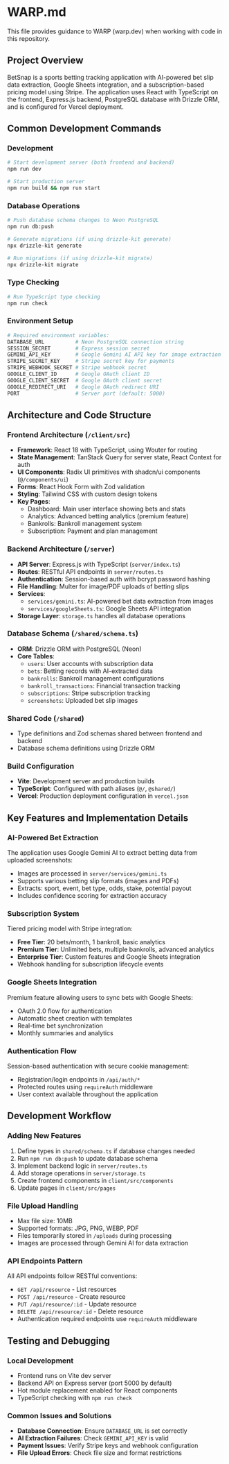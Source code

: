 # WARP.md

This file provides guidance to WARP (warp.dev) when working with code in this repository.

## Project Overview

BetSnap is a sports betting tracking application with AI-powered bet slip data extraction, Google Sheets integration, and a subscription-based pricing model using Stripe. The application uses React with TypeScript on the frontend, Express.js backend, PostgreSQL database with Drizzle ORM, and is configured for Vercel deployment.

## Common Development Commands

### Development
```bash
# Start development server (both frontend and backend)
npm run dev

# Start production server
npm run build && npm run start
```

### Database Operations
```bash
# Push database schema changes to Neon PostgreSQL
npm run db:push

# Generate migrations (if using drizzle-kit generate)
npx drizzle-kit generate

# Run migrations (if using drizzle-kit migrate)
npx drizzle-kit migrate
```

### Type Checking
```bash
# Run TypeScript type checking
npm run check
```

### Environment Setup
```bash
# Required environment variables:
DATABASE_URL          # Neon PostgreSQL connection string
SESSION_SECRET        # Express session secret
GEMINI_API_KEY        # Google Gemini AI API key for image extraction
STRIPE_SECRET_KEY     # Stripe secret key for payments
STRIPE_WEBHOOK_SECRET # Stripe webhook secret
GOOGLE_CLIENT_ID      # Google OAuth client ID
GOOGLE_CLIENT_SECRET  # Google OAuth client secret
GOOGLE_REDIRECT_URI   # Google OAuth redirect URI
PORT                  # Server port (default: 5000)
```

## Architecture and Code Structure

### Frontend Architecture (`/client/src`)
- **Framework**: React 18 with TypeScript, using Wouter for routing
- **State Management**: TanStack Query for server state, React Context for auth
- **UI Components**: Radix UI primitives with shadcn/ui components (`@/components/ui`)
- **Forms**: React Hook Form with Zod validation
- **Styling**: Tailwind CSS with custom design tokens
- **Key Pages**:
  - Dashboard: Main user interface showing bets and stats
  - Analytics: Advanced betting analytics (premium feature)
  - Bankrolls: Bankroll management system
  - Subscription: Payment and plan management

### Backend Architecture (`/server`)
- **API Server**: Express.js with TypeScript (`server/index.ts`)
- **Routes**: RESTful API endpoints in `server/routes.ts`
- **Authentication**: Session-based auth with bcrypt password hashing
- **File Handling**: Multer for image/PDF uploads of betting slips
- **Services**:
  - `services/gemini.ts`: AI-powered bet data extraction from images
  - `services/googleSheets.ts`: Google Sheets API integration
- **Storage Layer**: `storage.ts` handles all database operations

### Database Schema (`/shared/schema.ts`)
- **ORM**: Drizzle ORM with PostgreSQL (Neon)
- **Core Tables**:
  - `users`: User accounts with subscription data
  - `bets`: Betting records with AI-extracted data
  - `bankrolls`: Bankroll management configurations
  - `bankroll_transactions`: Financial transaction tracking
  - `subscriptions`: Stripe subscription tracking
  - `screenshots`: Uploaded bet slip images

### Shared Code (`/shared`)
- Type definitions and Zod schemas shared between frontend and backend
- Database schema definitions using Drizzle ORM

### Build Configuration
- **Vite**: Development server and production builds
- **TypeScript**: Configured with path aliases (`@/`, `@shared/`)
- **Vercel**: Production deployment configuration in `vercel.json`

## Key Features and Implementation Details

### AI-Powered Bet Extraction
The application uses Google Gemini AI to extract betting data from uploaded screenshots:
- Images are processed in `server/services/gemini.ts`
- Supports various betting slip formats (images and PDFs)
- Extracts: sport, event, bet type, odds, stake, potential payout
- Includes confidence scoring for extraction accuracy

### Subscription System
Tiered pricing model with Stripe integration:
- **Free Tier**: 20 bets/month, 1 bankroll, basic analytics
- **Premium Tier**: Unlimited bets, multiple bankrolls, advanced analytics
- **Enterprise Tier**: Custom features and Google Sheets integration
- Webhook handling for subscription lifecycle events

### Google Sheets Integration
Premium feature allowing users to sync bets with Google Sheets:
- OAuth 2.0 flow for authentication
- Automatic sheet creation with templates
- Real-time bet synchronization
- Monthly summaries and analytics

### Authentication Flow
Session-based authentication with secure cookie management:
- Registration/login endpoints in `/api/auth/*`
- Protected routes using `requireAuth` middleware
- User context available throughout the application

## Development Workflow

### Adding New Features
1. Define types in `shared/schema.ts` if database changes needed
2. Run `npm run db:push` to update database schema
3. Implement backend logic in `server/routes.ts`
4. Add storage operations in `server/storage.ts`
5. Create frontend components in `client/src/components`
6. Update pages in `client/src/pages`

### File Upload Handling
- Max file size: 10MB
- Supported formats: JPG, PNG, WEBP, PDF
- Files temporarily stored in `/uploads` during processing
- Images are processed through Gemini AI for data extraction

### API Endpoints Pattern
All API endpoints follow RESTful conventions:
- `GET /api/resource` - List resources
- `POST /api/resource` - Create resource
- `PUT /api/resource/:id` - Update resource
- `DELETE /api/resource/:id` - Delete resource
- Authentication required endpoints use `requireAuth` middleware

## Testing and Debugging

### Local Development
- Frontend runs on Vite dev server
- Backend API on Express server (port 5000 by default)
- Hot module replacement enabled for React components
- TypeScript checking with `npm run check`

### Common Issues and Solutions
- **Database Connection**: Ensure `DATABASE_URL` is set correctly
- **AI Extraction Failures**: Check `GEMINI_API_KEY` is valid
- **Payment Issues**: Verify Stripe keys and webhook configuration
- **File Upload Errors**: Check file size and format restrictions